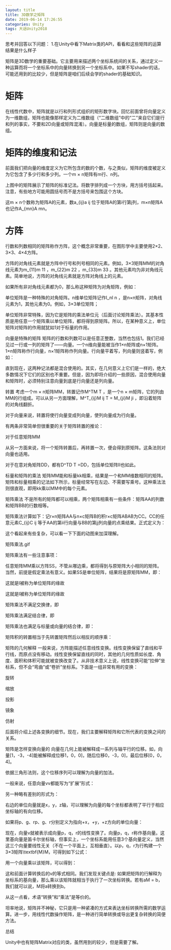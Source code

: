 ```yaml
---
layout: title
title: 3D数学之矩阵
date: 2019-06-14 17:26:55
categories: Unity
tags: 大话Unity2018
---
```

思考并回答以下问题：
1.在Unity中看下Matrix类的API，看看和这些矩阵的运算结果是什么样子

<!--more-->

矩阵是3D数学的重要基础。它主要用来描述两个坐标系统间的关系，通过定义一种运算而将一个坐标系中的向量转换到另一个坐标系中。如果不写shader的话，可能还用到的比较少，但是矩阵是咱们后续会学的shader的基础知识。

# 矩阵

在线性代数中，矩阵就是以行和列形式组织的矩形数字块。回忆前面曾将向量定义为一维数组，矩阵也能像那样定义为二维数组（“二维数组”中的“二”来自它们是行和列的事实，不要和2D向量或矩阵混淆）。向量是标量的数组，矩阵则是向量的数组。

# 矩阵的维度和记法

前面我们把向量的维度定义为它所包含的数的个数，与之类似，矩阵的维度被定义为它包含了多少行和多少列。一个m × n矩阵有m行、n列。





上图中的矩阵展示了矩阵的标准记法。将数字排列成一个方块，用方括号括起来。注意，有些地方可能用圆括号而不是方括号来包围这个方块。

这m × n个数称为矩阵A的元素，数a_{ij}a ij 位于矩阵A的第i行第j列，m×n矩阵A也记作A_{mn}A mn。

# 方阵

行数和列数相同的矩阵称作方阵，这个概念非常重要，在图形学中主要使用2×2、3×3、4×4方阵。

方阵的对角线元素就是方阵中行号和列号相同的元素。例如，3×3矩阵MM的对角线元素为m_{11}m 
11
 ，m_{22}m 
22
 ，m_{33}m 
33
 。其他元素均为非对角线元素。简单地说，方阵的对角线元素就是方阵对角线上的元素。

如果所有非对角线元素都为0，那么称这种矩阵为对角矩阵，例如：





单位矩阵是一种特殊的对角矩阵。n维单位矩阵记作I_nI 
n
 ，是n×n矩阵，对角线元素为1，其他元素为0。例如，3×3单位矩阵；




单位矩阵非常特殊，因为它是矩阵的乘法单位元（后面讨论矩阵乘法）。其基本性质是用任意一个矩阵乘以单位矩阵，都将得到原矩阵。所以，在某种意义上，单位矩阵对矩阵的作用就犹如1对于标量的作用。

向量是特殊的矩阵
矩阵的行数和列数可以是任意正整数，当然也包括1。我们已经见过一行或一列的矩阵了——向量。一个n维向量能被当作1×n矩阵或n×1矩阵。1×n矩阵称作行向量，n×1矩阵称作列向量。行向量平着写，列向量则竖着写，例如：




直到现在，这两种记法都是混合使用的。其实，在几何意义上它们是一样的，绝大多数情况下它们的区别也不重要。但是，因为即将介绍的一些原因，混合使用向量和矩阵时，必须特别注意向量到底是行向量还是列向量。

转置
考虑一个m × n矩阵MM，转置记作M^TM 
T
 ，是一个n × m矩阵，它的列由MM的行组成。可以从另一方面理解，M^T_{ij}M 
ij
T
  = M_{ji}M 
ji
 ，即沿着矩阵的对角线翻折。




对于向量来说，转置将使行向量变成列向量，使列向量成为行向量。

有两条非常简单但很重要的关于矩阵转置的推论：

对于任意矩阵MM




从另一方面来说，将一个矩阵转置后，再转置一次，便会得到原矩阵。这条法则对向量也适用。

对于在意对角矩阵DD，都有D^TD 
T
 =DD，包括单位矩阵II也如此。

标量和矩阵的乘法
矩阵MM能和标量kk相乘，结果是一个和MM维数相同的矩阵。矩阵和标量相乘的记法如下所示，标量经常写在左边、不需要写乘号。这种乘法法则很直观，即用kk乘以MM中的每个元素。




矩阵乘法
不是所有的矩阵都可以相乘，两个矩阵相乘有一些条件：矩阵AA的列数和矩阵BB的行数相等。

矩阵乘法计算如下：记r×n矩阵AA与n×c矩阵B的积r×c矩阵ABAB为CC。CC的任意元素C_{ij}C 
ij
 等于AA的第ii行向量与BB的第jj列向量的点乘结果。正式定义为：




这个看起来有些复杂，可以看一下下面的动图来加深理解。


矩阵乘法.gif

矩阵乘法有一些注意事项：

任意矩阵MM乘以方阵SS，不管从哪边乘，都将得到与原矩阵大小相同的矩阵。当然，前提是假定乘法有意义。如果SS是单位矩阵，结果将是原矩阵MM，即：

这就是I被称为单位矩阵的缘故

这就是I被称为单位矩阵的缘故

矩阵乘法不满足交换律，即





矩阵乘法满足结合律，即





矩阵乘法也满足与标量或向量的结合律，即：





矩阵积的转置相当于先转置矩阵然后以相反的顺序乘：





矩阵的几何解释
一般来说，方阵能描述任意线性变换。线性变换保留了直线和平行线，而原点没有移动。线性变换保留直线的同时，其他的几何性质如长度、角度、面积和体积可能就被变换改变了。从非技术意义上说，线性变换可能“拉伸”坐标系，但不会“弯曲”或“卷折”坐标系。下面是一组非常有用的变换：

旋转

缩放

投影

镜象

仿射

后面将介绍上述各变换的细节。现在，我们主要解释矩阵和它所代表的变换之间的关系。

矩阵是怎样变换向量的
向量在几何上能被解释成一系列与轴平行的位移。如，向量[1，-3，-4]能被解释成位移1，0，0]，随后位移0，-3，0]，最后位移[0，0，4]。

依据三角形法则，这个位移序列可以理解为向量的加法。

一般来说，任意向量vv都能写为“扩展”形式：





另一种略有差别的形式为：





右边的单位向量就是x，y，z轴，可以理解为向量的每个坐标都表明了平行于相应坐标轴的有向位移。

如果将p、g、rp、g、r分别定义为指向+x，+y，+z方向的单位向量：





现在，向量v就被表示成向量p，q，r的线性变换了。向量p，q，r称作基向量。这里基向量是笛卡尔坐标轴，但事实上，一个坐标系能用任意3个基向量定义，当然这三个向量要线性无关（不在一个平面上，互相垂直）。以p，q，r为行构建一个3×3矩阵\textbf{M}M，可得到如下公式：





用一个向量乘以该矩阵，可以得到：





这和前面计算转换后的v的等式相同。我们发现关键点是:
如果把矩阵的行解释为坐标系的基向量，那么乘以该矩阵就相当于执行了一次坐标转换。若有aM = b，我们就可以说，M将a转换到b。

从这一点看，术语“转换”和“乘法”是等价的。

坦率地说，矩阵并不神秘，它只是用一种紧凑的方式来表达坐标转换所需的数学运算。进一步，用线性代数操作矩阵，是一种进行简单转换或导出更复杂转换的简便方法。

总结

Unity中也有矩阵Matrix对应的类，虽然用到的较少，但是需要了解。